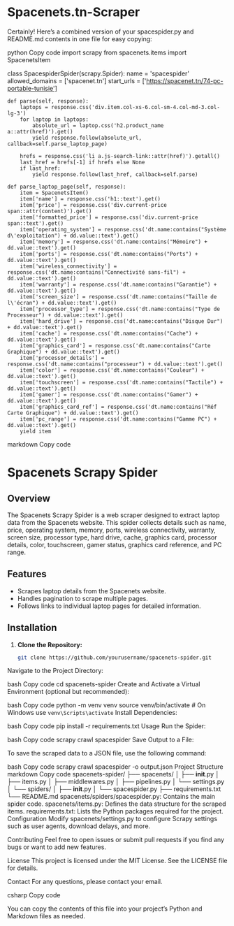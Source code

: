 # Spacenets.tn-Scraper

Certainly! Here’s a combined version of your spacespider.py and README.md contents in one file for easy copying:

python
Copy code
import scrapy
from spacenets.items import SpacenetsItem  

class SpacespiderSpider(scrapy.Spider):
    name = 'spacespider'
    allowed_domains = ['spacenet.tn']
    start_urls = ['https://spacenet.tn/74-pc-portable-tunisie']

    def parse(self, response):
        laptops = response.css('div.item.col-xs-6.col-sm-4.col-md-3.col-lg-3')
        for laptop in laptops:
            absolute_url = laptop.css('h2.product_name a::attr(href)').get()
            yield response.follow(absolute_url, callback=self.parse_laptop_page)
        
        hrefs = response.css('li a.js-search-link::attr(href)').getall()
        last_href = hrefs[-1] if hrefs else None
        if last_href:
            yield response.follow(last_href, callback=self.parse)

    def parse_laptop_page(self, response):
        item = SpacenetsItem()
        item['name'] = response.css('h1::text').get()
        item['price'] = response.css('div.current-price span::attr(content)').get()
        item['formatted_price'] = response.css('div.current-price span::text').get()
        item['operating_system'] = response.css('dt.name:contains("Système d\'exploitation") + dd.value::text').get()
        item['memory'] = response.css('dt.name:contains("Mémoire") + dd.value::text').get()
        item['ports'] = response.css('dt.name:contains("Ports") + dd.value::text').get()
        item['wireless_connectivity'] = response.css('dt.name:contains("Connectivité sans-fil") + dd.value::text').get()
        item['warranty'] = response.css('dt.name:contains("Garantie") + dd.value::text').get()
        item['screen_size'] = response.css('dt.name:contains("Taille de l\'écran") + dd.value::text').get()
        item['processor_type'] = response.css('dt.name:contains("Type de Processeur") + dd.value::text').get()
        item['hard_drive'] = response.css('dt.name:contains("Disque Dur") + dd.value::text').get()
        item['cache'] = response.css('dt.name:contains("Cache") + dd.value::text').get()
        item['graphics_card'] = response.css('dt.name:contains("Carte Graphique") + dd.value::text').get()
        item['processor_details'] = response.css('dt.name:contains("processeur") + dd.value::text').get()
        item['color'] = response.css('dt.name:contains("Couleur") + dd.value::text').get()
        item['touchscreen'] = response.css('dt.name:contains("Tactile") + dd.value::text').get()
        item['gamer'] = response.css('dt.name:contains("Gamer") + dd.value::text').get()
        item['graphics_card_ref'] = response.css('dt.name:contains("Réf Carte Graphique") + dd.value::text').get()
        item['pc_range'] = response.css('dt.name:contains("Gamme PC") + dd.value::text').get()
        yield item
markdown
Copy code
# Spacenets Scrapy Spider

## Overview

The Spacenets Scrapy Spider is a web scraper designed to extract laptop data from the Spacenets website. This spider collects details such as name, price, operating system, memory, ports, wireless connectivity, warranty, screen size, processor type, hard drive, cache, graphics card, processor details, color, touchscreen, gamer status, graphics card reference, and PC range.

## Features

- Scrapes laptop details from the Spacenets website.
- Handles pagination to scrape multiple pages.
- Follows links to individual laptop pages for detailed information.

## Installation

1. **Clone the Repository:**

   ```bash
   git clone https://github.com/yourusername/spacenets-spider.git
Navigate to the Project Directory:

bash
Copy code
cd spacenets-spider
Create and Activate a Virtual Environment (optional but recommended):

bash
Copy code
python -m venv venv
source venv/bin/activate  # On Windows use `venv\Scripts\activate`
Install Dependencies:

bash
Copy code
pip install -r requirements.txt
Usage
Run the Spider:

bash
Copy code
scrapy crawl spacespider
Save Output to a File:

To save the scraped data to a JSON file, use the following command:

bash
Copy code
scrapy crawl spacespider -o output.json
Project Structure
markdown
Copy code
spacenets-spider/
├── spacenets/
│   ├── __init__.py
│   ├── items.py
│   ├── middlewares.py
│   ├── pipelines.py
│   └── settings.py
│   └── spiders/
│       ├── __init__.py
│       └── spacespider.py
├── requirements.txt
└── README.md
spacenets/spiders/spacespider.py: Contains the main spider code.
spacenets/items.py: Defines the data structure for the scraped items.
requirements.txt: Lists the Python packages required for the project.
Configuration
Modify spacenets/settings.py to configure Scrapy settings such as user agents, download delays, and more.

Contributing
Feel free to open issues or submit pull requests if you find any bugs or want to add new features.

License
This project is licensed under the MIT License. See the LICENSE file for details.

Contact
For any questions, please contact your email.

csharp
Copy code

You can copy the contents of this file into your project’s Python and Markdown files as needed.